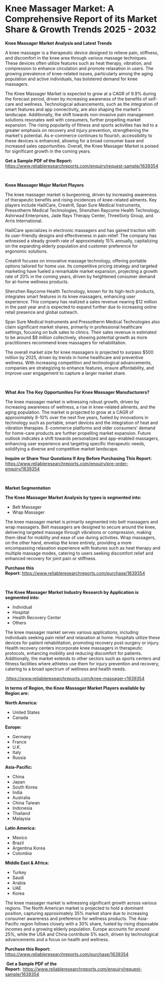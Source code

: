 <p><h1>Knee Massager Market: A Comprehensive Report of its Market Share & Growth Trends 2025 - 2032</h1></p><p><strong>Knee Massager Market Analysis and Latest Trends</strong></p>
<p><p>A knee massager is a therapeutic device designed to relieve pain, stiffness, and discomfort in the knee area through various massage techniques. These devices often utilize features such as heat therapy, vibration, and compression to enhance circulation and promote relaxation in users. The growing prevalence of knee-related issues, particularly among the aging population and active individuals, has bolstered demand for knee massagers.</p><p>The Knee Massager Market is expected to grow at a CAGR of 9.9% during the forecast period, driven by increasing awareness of the benefits of self-care and wellness. Technological advancements, such as the integration of smart features and app connectivity, are also shaping the market's landscape. Additionally, the shift towards non-invasive pain management solutions resonates well with consumers, further propelling market expansion. The rising popularity of fitness and sports activities has led to a greater emphasis on recovery and injury prevention, strengthening the market's potential. As e-commerce continues to flourish, accessibility to these devices is enhanced, allowing for a broad consumer base and increased sales opportunities. Overall, the Knee Massager Market is poised for significant growth in the coming years.</p></p>
<p><strong>Get a Sample PDF of the Report:&nbsp;</strong> <a href="https://www.reliableresearchreports.com/enquiry/request-sample/1639354?utm_campaign=117&utm_medium=2&utm_source=Github&utm_content=ia&utm_term=13042025&utm_id=knee-massager">https://www.reliableresearchreports.com/enquiry/request-sample/1639354</a></p>
<p>&nbsp;</p>
<p><strong>Knee Massager Major Market Players</strong></p>
<p><p>The knee massager market is burgeoning, driven by increasing awareness of therapeutic benefits and rising incidences of knee-related ailments. Key players include HailiCare, Creatrill, Span Sure Medical Instruments, Pressotherm Medical Technologies, Shenzhen Raycome Health Technology, Ashirwad Enterprises, Jade Rays Therapy Center, ThreeSixty Group, and Arris International.</p><p>HailiCare specializes in electronic massagers and has gained traction with its user-friendly designs and effectiveness in pain relief. The company has witnessed a steady growth rate of approximately 15% annually, capitalizing on the expanding elderly population and customer preference for ergonomic solutions.</p><p>Creatrill focuses on innovative massage technology, offering portable options tailored for home use. Its competitive pricing strategy and targeted marketing have fueled a remarkable market expansion, projecting a growth rate of 20% in the coming years, driven by heightened consumer demand for at-home wellness products.</p><p>Shenzhen Raycome Health Technology, known for its high-tech products, integrates smart features in its knee massagers, enhancing user experience. This company has realized a sales revenue nearing $12 million in the past year and is expected to expand further due to increasing online retail presence and global outreach.</p><p>Span Sure Medical Instruments and Pressotherm Medical Technologies also claim significant market shares, primarily in professional healthcare settings, focusing on bulk sales to clinics. Their sales revenue is estimated to be around $8 million collectively, showing potential growth as more practitioners recommend knee massagers for rehabilitation.</p><p>The overall market size for knee massagers is projected to surpass $500 million by 2025, driven by trends in home healthcare and preventive wellness. With increasing competition and technological advancements, companies are strategizing to enhance features, ensure affordability, and improve user engagement to capture a larger market share.</p></p>
<p>&nbsp;</p>
<p><strong>What Are The Key Opportunities For Knee Massager Manufacturers?</strong></p>
<p><p>The knee massager market is witnessing robust growth, driven by increasing awareness of wellness, a rise in knee-related ailments, and the aging population. The market is projected to grow at a CAGR of approximately 8-10% over the next five years, fueled by innovations in technology such as portable, smart devices and the integration of heat and vibration therapies. E-commerce platforms and older consumers’ demand for home-care products are further propelling market expansion. Future outlook indicates a shift towards personalized and app-enabled massagers, enhancing user experience and targeting specific therapeutic needs, solidifying a diverse and competitive market landscape.</p></p>
<p><strong>Inquire or Share Your Questions If Any Before Purchasing This Report:</strong> <a href="https://www.reliableresearchreports.com/enquiry/pre-order-enquiry/1639354?utm_campaign=117&utm_medium=2&utm_source=Github&utm_content=ia&utm_term=13042025&utm_id=knee-massager">https://www.reliableresearchreports.com/enquiry/pre-order-enquiry/1639354</a></p>
<p>&nbsp;</p>
<p><strong>Market Segmentation</strong></p>
<p><strong>The Knee Massager Market Analysis by types is segmented into:</strong></p>
<p><ul><li>Belt Massager</li><li>Wrap Massager</li></ul></p>
<p><p>The knee massager market is primarily segmented into belt massagers and wrap massagers. Belt massagers are designed to secure around the knee, delivering targeted massage through vibrations or compression, making them ideal for mobility and ease of use during activities. Wrap massagers, on the other hand, envelop the knee entirely, providing a more encompassing relaxation experience with features such as heat therapy and multiple massage modes, catering to users seeking discomfort relief and enhanced recovery for joint pain or stiffness.</p></p>
<p><strong>Purchase this Report:&nbsp;</strong><a href="https://www.reliableresearchreports.com/purchase/1639354?utm_campaign=117&utm_medium=2&utm_source=Github&utm_content=ia&utm_term=13042025&utm_id=knee-massager">https://www.reliableresearchreports.com/purchase/1639354</a></p>
<p>&nbsp;</p>
<p><strong>The Knee Massager Market Industry Research by Application is segmented into:</strong></p>
<p><ul><li>Individual</li><li>Hospital</li><li>Health Recovery Center</li><li>Others</li></ul></p>
<p><p>The knee massager market serves various applications, including individuals seeking pain relief and relaxation at home. Hospitals utilize these devices for patient rehabilitation, promoting recovery post-surgery or injury. Health recovery centers incorporate knee massagers in therapeutic protocols, enhancing mobility and reducing discomfort for patients. Additionally, the market extends to other sectors such as sports centers and fitness facilities where athletes use them for injury prevention and recovery, catering to a broad spectrum of wellness and health needs.</p></p>
<p><a href="https://www.reliableresearchreports.com/knee-massager-r1639354?utm_campaign=117&utm_medium=2&utm_source=Github&utm_content=ia&utm_term=13042025&utm_id=knee-massager">&nbsp;https://www.reliableresearchreports.com/knee-massager-r1639354</a></p>
<p><strong>In terms of Region, the Knee Massager Market Players available by Region are:</strong></p>
<p>
    <p> <strong> North America: </strong>
        <ul>
            <li>United States</li>
            <li>Canada</li>
        </ul>
        </p> 
    <p> <strong> Europe: </strong>
        <ul>
            <li>Germany</li>
            <li>France</li>
            <li>U.K.</li>
            <li>Italy</li>
            <li>Russia</li>
        </ul>
        </p> 
    <p> <strong> Asia-Pacific: </strong>
        <ul>
            <li>China</li>
            <li>Japan</li>
            <li>South Korea</li>
            <li>India</li>
            <li>Australia</li>
            <li>China Taiwan</li>
            <li>Indonesia</li>
            <li>Thailand</li>
            <li>Malaysia</li>
        </ul>
        </p> 
    <p> <strong> Latin America: </strong>
        <ul>
            <li>Mexico</li>
            <li>Brazil</li>
            <li>Argentina Korea</li>
            <li>Colombia</li>
        </ul>
        </p> 
    <p> <strong> Middle East & Africa: </strong>
        <ul>
            <li>Turkey</li>
            <li>Saudi</li>
            <li>Arabia</li>
            <li>UAE</li>
            <li>Korea</li>
        </ul>
    </p>
    </p>
<p><p>The knee massager market is witnessing significant growth across various regions. The North American market is projected to hold a dominant position, capturing approximately 35% market share due to increasing consumer awareness and preference for wellness products. The Asia-Pacific region follows closely with a 30% share, fueled by rising disposable incomes and a growing elderly population. Europe accounts for around 25%, while the USA and China contribute 5% each, driven by technological advancements and a focus on health and wellness.</p></p>
<p><strong>Purchase this Report: </strong><a href="https://www.reliableresearchreports.com/purchase/1639354?utm_campaign=117&utm_medium=2&utm_source=Github&utm_content=ia&utm_term=13042025&utm_id=knee-massager">https://www.reliableresearchreports.com/purchase/1639354</a></p>
<p>&nbsp;<strong>Get a Sample PDF of the Report:&nbsp;&nbsp;</strong><a href="https://www.reliableresearchreports.com/enquiry/request-sample/1639354?utm_campaign=117&utm_medium=2&utm_source=Github&utm_content=ia&utm_term=13042025&utm_id=knee-massager">https://www.reliableresearchreports.com/enquiry/request-sample/1639354</a></p>
<p><strong></strong></p>
<p><p></p><p></p><p></p></p>